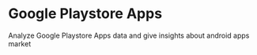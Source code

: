 # Google Playstore Apps
 Analyze Google Playstore Apps data and give insights about android apps market
